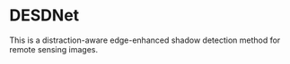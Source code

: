 # DESDNet
This is a distraction-aware edge-enhanced shadow detection method for remote sensing images.
